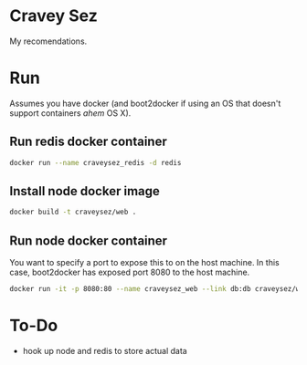 # Cravey Sez

My recomendations.

# Run

Assumes you have docker (and boot2docker if using an OS that doesn't support containers *ahem* OS X).

## Run redis docker container

```sh
docker run --name craveysez_redis -d redis
```

## Install node docker image

```sh
docker build -t craveysez/web .
```
## Run node docker container

You want to specify a port to expose this to on the host machine. In this case, boot2docker has exposed port 8080 to the host machine.

```sh
docker run -it -p 8080:80 --name craveysez_web --link db:db craveysez/web
```


# To-Do

- hook up node and redis to store actual data
